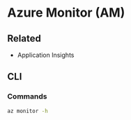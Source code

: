 # Azure Monitor (AM)

## Related

- Application Insights

## CLI

### Commands

```sh
az monitor -h
```
